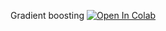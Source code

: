 ﻿Gradient boosting
[![Open In Colab](https://colab.research.google.com/assets/colab-badge.svg)](https://colab.research.google.com/github/neychev/harbour_ml2020/blob/master/day06_More_Ensembles/06_trees_boosting_ensembling.ipynb)

